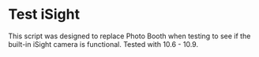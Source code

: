 Test iSight
=======

This script was designed to replace Photo Booth when testing to see if the built-in iSight camera is functional. Tested with 10.6 - 10.9.

